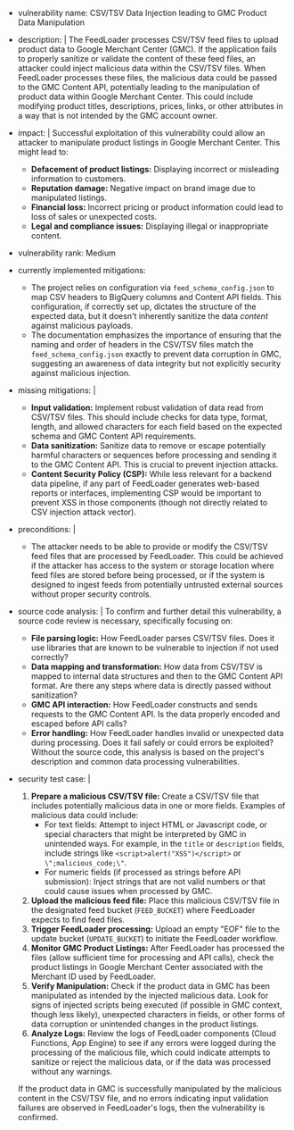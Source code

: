 - vulnerability name: CSV/TSV Data Injection leading to GMC Product Data Manipulation
- description: |
  The FeedLoader processes CSV/TSV feed files to upload product data to Google Merchant Center (GMC). If the application fails to properly sanitize or validate the content of these feed files, an attacker could inject malicious data within the CSV/TSV files. When FeedLoader processes these files, the malicious data could be passed to the GMC Content API, potentially leading to the manipulation of product data within Google Merchant Center. This could include modifying product titles, descriptions, prices, links, or other attributes in a way that is not intended by the GMC account owner.
- impact: |
  Successful exploitation of this vulnerability could allow an attacker to manipulate product listings in Google Merchant Center. This might lead to:
  - **Defacement of product listings:** Displaying incorrect or misleading information to customers.
  - **Reputation damage:**  Negative impact on brand image due to manipulated listings.
  - **Financial loss:**  Incorrect pricing or product information could lead to loss of sales or unexpected costs.
  - **Legal and compliance issues:**  Displaying illegal or inappropriate content.
- vulnerability rank: Medium
- currently implemented mitigations:
  - The project relies on configuration via `feed_schema_config.json` to map CSV headers to BigQuery columns and Content API fields. This configuration, if correctly set up, dictates the structure of the expected data, but it doesn't inherently sanitize the data *content* against malicious payloads.
  - The documentation emphasizes the importance of ensuring that the naming and order of headers in the CSV/TSV files match the `feed_schema_config.json` exactly to prevent data corruption in GMC, suggesting an awareness of data integrity but not explicitly security against malicious injection.
- missing mitigations: |
  - **Input validation:** Implement robust validation of data read from CSV/TSV files. This should include checks for data type, format, length, and allowed characters for each field based on the expected schema and GMC Content API requirements.
  - **Data sanitization:** Sanitize data to remove or escape potentially harmful characters or sequences before processing and sending it to the GMC Content API. This is crucial to prevent injection attacks.
  - **Content Security Policy (CSP):** While less relevant for a backend data pipeline, if any part of FeedLoader generates web-based reports or interfaces, implementing CSP would be important to prevent XSS in those components (though not directly related to CSV injection attack vector).
- preconditions: |
  - The attacker needs to be able to provide or modify the CSV/TSV feed files that are processed by FeedLoader. This could be achieved if the attacker has access to the system or storage location where feed files are stored before being processed, or if the system is designed to ingest feeds from potentially untrusted external sources without proper security controls.
- source code analysis: |
  To confirm and further detail this vulnerability, a source code review is necessary, specifically focusing on:
  - **File parsing logic:** How FeedLoader parses CSV/TSV files. Does it use libraries that are known to be vulnerable to injection if not used correctly?
  - **Data mapping and transformation:**  How data from CSV/TSV is mapped to internal data structures and then to the GMC Content API format. Are there any steps where data is directly passed without sanitization?
  - **GMC API interaction:** How FeedLoader constructs and sends requests to the GMC Content API. Is the data properly encoded and escaped before API calls?
  - **Error handling:** How FeedLoader handles invalid or unexpected data during processing. Does it fail safely or could errors be exploited?
  Without the source code, this analysis is based on the project's description and common data processing vulnerabilities.
- security test case: |
  1. **Prepare a malicious CSV/TSV file:** Create a CSV/TSV file that includes potentially malicious data in one or more fields. Examples of malicious data could include:
     - For text fields:  Attempt to inject HTML or Javascript code, or special characters that might be interpreted by GMC in unintended ways. For example, in the `title` or `description` fields, include strings like `<script>alert("XSS")</script>` or `\";malicious_code;\"`.
     - For numeric fields (if processed as strings before API submission):  Inject strings that are not valid numbers or that could cause issues when processed by GMC.
  2. **Upload the malicious feed file:** Place this malicious CSV/TSV file in the designated feed bucket (`FEED_BUCKET`) where FeedLoader expects to find feed files.
  3. **Trigger FeedLoader processing:** Upload an empty "EOF" file to the update bucket (`UPDATE_BUCKET`) to initiate the FeedLoader workflow.
  4. **Monitor GMC Product Listings:** After FeedLoader has processed the files (allow sufficient time for processing and API calls), check the product listings in Google Merchant Center associated with the Merchant ID used by FeedLoader.
  5. **Verify Manipulation:** Check if the product data in GMC has been manipulated as intended by the injected malicious data. Look for signs of injected scripts being executed (if possible in GMC context, though less likely), unexpected characters in fields, or other forms of data corruption or unintended changes in the product listings.
  6. **Analyze Logs:** Review the logs of FeedLoader components (Cloud Functions, App Engine) to see if any errors were logged during the processing of the malicious file, which could indicate attempts to sanitize or reject the malicious data, or if the data was processed without any warnings.

  If the product data in GMC is successfully manipulated by the malicious content in the CSV/TSV file, and no errors indicating input validation failures are observed in FeedLoader's logs, then the vulnerability is confirmed.